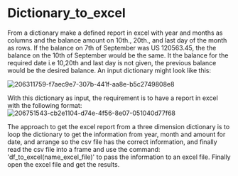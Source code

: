 # Dictionary_to_excel
From a dictionary make a defined report in excel with year and months as columns and the balance amount on 10th., 20th., and last day of the month as rows. If the balance on 7th of September was US 120563.45, the the balance on the 10th of September would be the same. It the balance for the required date i.e 10,20th and last day is not given, the previous balance would be the desired balance.
An input dictionary might look like this:

![206311759-f7aec9e7-307b-441f-aa8e-b5c2749808e8](https://user-images.githubusercontent.com/53232113/206321369-9cd8ea81-1938-4907-bc09-e3737816e538.png)

With this dictionary as input, the requirement is to have a report in excel with the following format:
![206751543-cb2e1104-d74e-4f56-8e07-051040d77f68](https://user-images.githubusercontent.com/53232113/206757804-30192f49-c2f3-4f48-a9cc-d93b3b8a5665.png)

The approach to get the excel report from a three dimension dictionary is to loop the dictionary to get the information from year, month and amount for date, and arrange so the csv file has the correct information, and finally read the csv file into a frame and use the command: 'df_to_excel(name_excel_file)' to pass the information to an excel file.  Finally open the excel file and get the results.


